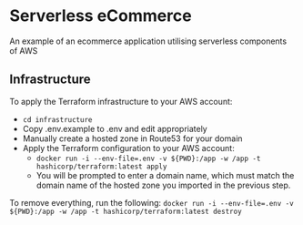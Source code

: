 # Serverless eCommerce
An example of an ecommerce application utilising serverless components of AWS

## Infrastructure

To apply the Terraform infrastructure to your AWS account:

* `cd infrastructure`
* Copy .env.example to .env and edit appropriately
* Manually create a hosted zone in Route53 for your domain
* Apply the Terraform configuration to your AWS account:
  * `docker run -i --env-file=.env -v ${PWD}:/app -w /app -t hashicorp/terraform:latest apply`
  * You will be prompted to enter a domain name, which must match the domain name of the hosted zone you imported in the previous step.

To remove everything, run the following:
`docker run -i --env-file=.env -v ${PWD}:/app -w /app -t hashicorp/terraform:latest destroy`